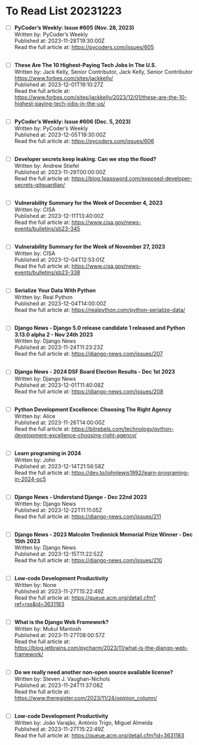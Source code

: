 # To Read List 20231223
- [ ] <b>PyCoder’s Weekly: Issue #605 (Nov. 28, 2023)</b> </br>Written by: PyCoder’s Weekly </br>Published at: 2023-11-28T19:30:00Z </br>Read the full article at: https://pycoders.com/issues/605 </br> </br>

- [ ] <b>These Are The 10 Highest-Paying Tech Jobs In The U.S.</b> </br>Written by: Jack Kelly, Senior Contributor, 
 Jack Kelly, Senior Contributor
 https://www.forbes.com/sites/jackkelly/ </br>Published at: 2023-12-01T19:10:27Z </br>Read the full article at: https://www.forbes.com/sites/jackkelly/2023/12/01/these-are-the-10-highest-paying-tech-jobs-in-the-us/ </br> </br>

- [ ] <b>PyCoder’s Weekly: Issue #606 (Dec. 5, 2023)</b> </br>Written by: PyCoder’s Weekly </br>Published at: 2023-12-05T19:30:00Z </br>Read the full article at: https://pycoders.com/issues/606 </br> </br>

- [ ] <b>Developer secrets keep leaking. Can we stop the flood?</b> </br>Written by: Andrew Stiefel </br>Published at: 2023-11-29T00:00:00Z </br>Read the full article at: https://blog.1password.com/exposed-developer-secrets-gitguardian/ </br> </br>

- [ ] <b>Vulnerability Summary for the Week of December 4, 2023</b> </br>Written by: CISA </br>Published at: 2023-12-11T13:40:00Z </br>Read the full article at: https://www.cisa.gov/news-events/bulletins/sb23-345 </br> </br>

- [ ] <b>Vulnerability Summary for the Week of November 27, 2023</b> </br>Written by: CISA </br>Published at: 2023-12-04T12:53:01Z </br>Read the full article at: https://www.cisa.gov/news-events/bulletins/sb23-338 </br> </br>

- [ ] <b>Serialize Your Data With Python</b> </br>Written by: Real Python </br>Published at: 2023-12-04T14:00:00Z </br>Read the full article at: https://realpython.com/python-serialize-data/ </br> </br>

- [ ] <b>Django News - Django 5.0 release candidate 1 released and Python 3.13.0 alpha 2 - Nov 24th 2023</b> </br>Written by: Django News </br>Published at: 2023-11-24T11:23:23Z </br>Read the full article at: https://django-news.com/issues/207 </br> </br>

- [ ] <b>Django News - 2024 DSF Board Election Results - Dec 1st 2023</b> </br>Written by: Django News </br>Published at: 2023-12-01T11:40:08Z </br>Read the full article at: https://django-news.com/issues/208 </br> </br>

- [ ] <b>Python Development Excellence: Choosing The Right Agency</b> </br>Written by: Alice </br>Published at: 2023-11-26T14:00:00Z </br>Read the full article at: https://bitrebels.com/technology/python-development-excellence-choosing-right-agency/ </br> </br>

- [ ] <b>Learn programing in 2024</b> </br>Written by: John </br>Published at: 2023-12-14T21:56:58Z </br>Read the full article at: https://dev.to/johnlewis1992/learn-programing-in-2024-oc5 </br> </br>

- [ ] <b>Django News - Understand Django - Dec 22nd 2023</b> </br>Written by: Django News </br>Published at: 2023-12-22T11:11:05Z </br>Read the full article at: https://django-news.com/issues/211 </br> </br>

- [ ] <b>Django News - 2023 Malcolm Tredinnick Memorial Prize Winner - Dec 15th 2023</b> </br>Written by: Django News </br>Published at: 2023-12-15T11:22:52Z </br>Read the full article at: https://django-news.com/issues/210 </br> </br>

- [ ] <b>Low-code Development Productivity</b> </br>Written by: None </br>Published at: 2023-11-27T15:22:49Z </br>Read the full article at: https://queue.acm.org/detail.cfm?ref=rss&id=3631183 </br> </br>

- [ ] <b>What is the Django Web Framework?</b> </br>Written by: Mukul Mantosh </br>Published at: 2023-11-27T08:00:57Z </br>Read the full article at: https://blog.jetbrains.com/pycharm/2023/11/what-is-the-django-web-framework/ </br> </br>

- [ ] <b>Do we really need another non-open source available license?</b> </br>Written by: Steven J. Vaughan-Nichols </br>Published at: 2023-11-24T11:37:08Z </br>Read the full article at: https://www.theregister.com/2023/11/24/opinion_column/ </br> </br>

- [ ] <b>Low-code Development Productivity</b> </br>Written by: João Varajão, António Trigo, Miguel Almeida </br>Published at: 2023-11-27T15:22:49Z </br>Read the full article at: https://queue.acm.org/detail.cfm?id=3631183 </br> </br>

